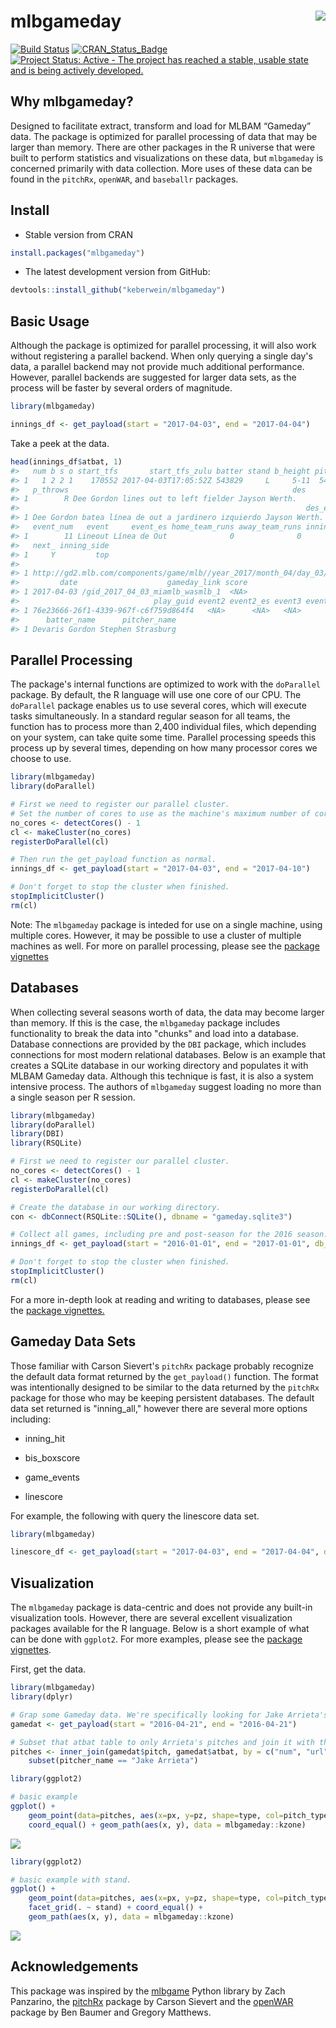 <!-- README.md is generated from README.Rmd. Please edit that file -->
mlbgameday <img src="man/figures/mlbgameday_hex.png" align="right" />
=====================================================================

[![Build Status](https://travis-ci.org/keberwein/mlbgameday.png?branch=master)](https://travis-ci.org/keberwein/mlbgameday) [![CRAN\_Status\_Badge](http://www.r-pkg.org/badges/version/mlbgameday)](http://www.r-pkg.org/badges/version/mlbgameday) [![Project Status: Active - The project has reached a stable, usable state and is being actively developed.](http://www.repostatus.org/badges/latest/active.svg)](http://www.repostatus.org/#active)

Why mlbgameday?
---------------

Designed to facilitate extract, transform and load for MLBAM “Gameday” data. The package is optimized for parallel processing of data that may be larger than memory. There are other packages in the R universe that were built to perform statistics and visualizations on these data, but `mlbgameday` is concerned primarily with data collection. More uses of these data can be found in the `pitchRx`, `openWAR`, and `baseballr` packages.

Install
-------

-   Stable version from CRAN

``` r
install.packages("mlbgameday")
```

-   The latest development version from GitHub:

``` r
devtools::install_github("keberwein/mlbgameday")
```

Basic Usage
-----------

Although the package is optimized for parallel processing, it will also work without registering a parallel backend. When only querying a single day's data, a parallel backend may not provide much additional performance. However, parallel backends are suggested for larger data sets, as the process will be faster by several orders of magnitude.

``` r
library(mlbgameday)

innings_df <- get_payload(start = "2017-04-03", end = "2017-04-04")
```

Take a peek at the data.

``` r
head(innings_df$atbat, 1)
#>   num b s o start_tfs       start_tfs_zulu batter stand b_height pitcher
#> 1   1 2 2 1    170552 2017-04-03T17:05:52Z 543829     L     5-11  544931
#>   p_throws                                                  des
#> 1        R Dee Gordon lines out to left fielder Jayson Werth.  
#>                                                                des_es
#> 1 Dee Gordon batea línea de out a jardinero izquierdo Jayson Werth.  
#>   event_num   event     event_es home_team_runs away_team_runs inning
#> 1        11 Lineout Línea de Out              0              0      1
#>   next_ inning_side
#> 1     Y         top
#>                                                                                                                      url
#> 1 http://gd2.mlb.com/components/game/mlb//year_2017/month_04/day_03/gid_2017_04_03_miamlb_wasmlb_1/inning/inning_all.xml
#>         date                    gameday_link score
#> 1 2017-04-03 /gid_2017_04_03_miamlb_wasmlb_1  <NA>
#>                              play_guid event2 event2_es event3 event3_es
#> 1 76e23666-26f1-4339-967f-c6f759d864f4   <NA>      <NA>   <NA>      <NA>
#>      batter_name      pitcher_name
#> 1 Devaris Gordon Stephen Strasburg
```

Parallel Processing
-------------------

The package's internal functions are optimized to work with the `doParallel` package. By default, the R language will use one core of our CPU. The `doParallel` package enables us to use several cores, which will execute tasks simultaneously. In a standard regular season for all teams, the function has to process more than 2,400 individual files, which depending on your system, can take quite some time. Parallel processing speeds this process up by several times, depending on how many processor cores we choose to use.

``` r
library(mlbgameday)
library(doParallel)

# First we need to register our parallel cluster.
# Set the number of cores to use as the machine's maximum number of cores minus 1 for background processes.
no_cores <- detectCores() - 1
cl <- makeCluster(no_cores)  
registerDoParallel(cl)

# Then run the get_payload function as normal.
innings_df <- get_payload(start = "2017-04-03", end = "2017-04-10")

# Don't forget to stop the cluster when finished.
stopImplicitCluster()
rm(cl)
```

Note: The `mlbgameday` package is inteded for use on a single machine, using multiple cores. However, it may be possible to use a cluster of multiple machines as well. For more on parallel processing, please see the [package vignettes](https://github.com/keberwein/mlbgameday/tree/master/vignettes)

Databases
---------

When collecting several seasons worth of data, the data may become larger than memory. If this is the case, the `mlbgameday` package includes functionality to break the data into "chunks" and load into a database. Database connections are provided by the `DBI` package, which includes connections for most modern relational databases. Below is an example that creates a SQLite database in our working directory and populates it with MLBAM Gameday data. Although this technique is fast, it is also a system intensive process. The authors of `mlbgameday` suggest loading no more than a single season per R session.

``` r
library(mlbgameday)
library(doParallel)
library(DBI)
library(RSQLite)

# First we need to register our parallel cluster.
no_cores <- detectCores() - 1
cl <- makeCluster(no_cores)  
registerDoParallel(cl)

# Create the database in our working directory.
con <- dbConnect(RSQLite::SQLite(), dbname = "gameday.sqlite3")

# Collect all games, including pre and post-season for the 2016 season.
innings_df <- get_payload(start = "2016-01-01", end = "2017-01-01", db_con = con)

# Don't forget to stop the cluster when finished.
stopImplicitCluster()
rm(cl)
```

For a more in-depth look at reading and writing to databases, please see the [package vignettes.](https://github.com/keberwein/mlbgameday/tree/master/vignettes)

Gameday Data Sets
-----------------

Those familiar with Carson Sievert's `pitchRx` package probably recognize the default data format returned by the `get_payload()` function. The format was intentionally designed to be similar to the data returned by the `pitchRx` package for those who may be keeping persistent databases. The default data set returned is "inning\_all," however there are several more options including:

-   inning\_hit

-   bis\_boxscore

-   game\_events

-   linescore

For example, the following with query the linescore data set.

``` r
library(mlbgameday)

linescore_df <- get_payload(start = "2017-04-03", end = "2017-04-04", dataset = "linescore")
```

Visualization
-------------

The `mlbgameday` package is data-centric and does not provide any built-in visualization tools. However, there are several excellent visualization packages available for the R language. Below is a short example of what can be done with `ggplot2`. For more examples, please see the [package vignettes](https://github.com/keberwein/mlbgameday/tree/master/vignettes).

First, get the data.

``` r
library(mlbgameday)
library(dplyr)

# Grap some Gameday data. We're specifically looking for Jake Arrieta's no-hitter.
gamedat <- get_payload(start = "2016-04-21", end = "2016-04-21")

# Subset that atbat table to only Arrieta's pitches and join it with the pitch table.
pitches <- inner_join(gamedat$pitch, gamedat$atbat, by = c("num", "url")) %>%
    subset(pitcher_name == "Jake Arrieta")
```

``` r
library(ggplot2)

# basic example
ggplot() +
    geom_point(data=pitches, aes(x=px, y=pz, shape=type, col=pitch_type)) +
    coord_equal() + geom_path(aes(x, y), data = mlbgameday::kzone)
```

![](https://github.com/keberwein/keberwein.github.io/blob/master/images/mlbgameday/gamedaysingle.png?raw=true)

``` r
library(ggplot2)

# basic example with stand.
ggplot() +
    geom_point(data=pitches, aes(x=px, y=pz, shape=type, col=pitch_type)) +
    facet_grid(. ~ stand) + coord_equal() +
    geom_path(aes(x, y), data = mlbgameday::kzone)
```

![](https://github.com/keberwein/keberwein.github.io/blob/master/images/mlbgameday/gamedaystand.png?raw=true)

Acknowledgements
----------------

This package was inspired by the [mlbgame](https://github.com/panzarino/mlbgame) Python library by Zach Panzarino, the [pitchRx](https://github.com/cpsievert/pitchRx) package by Carson Sievert and the [openWAR](https://github.com/beanumber/openWAR) package by Ben Baumer and Gregory Matthews.

